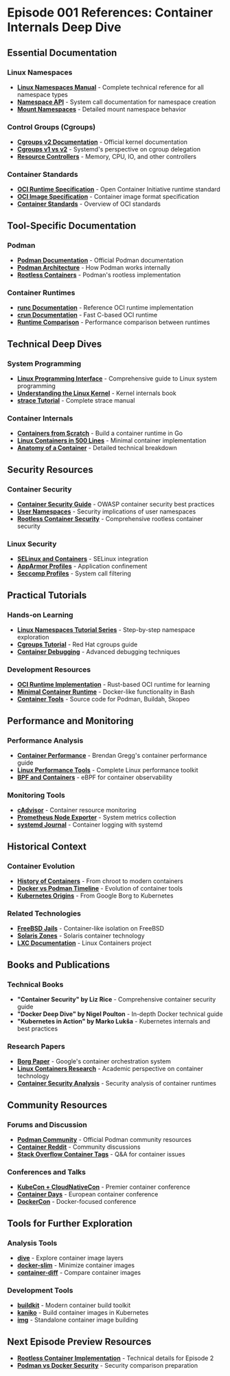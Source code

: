 # Episode 001 References: Container Internals Deep Dive

## Essential Documentation

### Linux Namespaces

- **[Linux Namespaces Manual](https://man7.org/linux/man-pages/man7/namespaces.7.html)** -
  Complete technical reference for all namespace types
- **[Namespace API](https://man7.org/linux/man-pages/man2/unshare.2.html)** -
  System call documentation for namespace creation
- **[Mount Namespaces](https://man7.org/linux/man-pages/man7/mount_namespaces.7.html)** -
  Detailed mount namespace behavior

### Control Groups (Cgroups)

- **[Cgroups v2 Documentation](https://docs.kernel.org/admin-guide/cgroup-v2.html)** -
  Official kernel documentation
- **[Cgroups v1 vs v2](https://systemd.io/CGROUP_DELEGATION/)** - Systemd's
  perspective on cgroup delegation
- **[Resource Controllers](https://docs.kernel.org/admin-guide/cgroup-v2.html#controllers)** -
  Memory, CPU, IO, and other controllers

### Container Standards

- **[OCI Runtime Specification](https://github.com/opencontainers/runtime-spec)** -
  Open Container Initiative runtime standard
- **[OCI Image Specification](https://github.com/opencontainers/image-spec)** -
  Container image format specification
- **[Container Standards](https://opencontainers.org/about/overview/)** -
  Overview of OCI standards

## Tool-Specific Documentation

### Podman

- **[Podman Documentation](https://docs.podman.io/)** - Official Podman
  documentation
- **[Podman Architecture](https://docs.podman.io/en/latest/markdown/podman.1.html)** -
  How Podman works internally
- **[Rootless Containers](https://docs.podman.io/en/latest/markdown/podman-run.1.html#rootless-containers)** -
  Podman's rootless implementation

### Container Runtimes

- **[runc Documentation](https://github.com/opencontainers/runc)** - Reference
  OCI runtime implementation
- **[crun Documentation](https://github.com/containers/crun)** - Fast C-based
  OCI runtime
- **[Runtime Comparison](https://www.redhat.com/en/blog/introduction-crun)** -
  Performance comparison between runtimes

## Technical Deep Dives

### System Programming

- **[Linux Programming Interface](http://man7.org/tlpi/)** - Comprehensive guide
  to Linux system programming
- **[Understanding the Linux Kernel](https://www.oreilly.com/library/view/understanding-the-linux/0596005652/)** -
  Kernel internals book
- **[strace Tutorial](https://strace.io/strace.1.html)** - Complete strace
  manual

### Container Internals

- **[Containers from Scratch](https://ericchiang.github.io/post/containers-from-scratch/)** -
  Build a container runtime in Go
- **[Linux Containers in 500 Lines](https://blog.lizzie.io/linux-containers-in-500-loc.html)** -
  Minimal container implementation
- **[Anatomy of a Container](https://www.cyphar.com/blog/post/20160627-containers-101)** -
  Detailed technical breakdown

## Security Resources

### Container Security

- **[Container Security Guide](https://cheatsheetseries.owasp.org/cheatsheets/Container_Security_Cheat_Sheet.html)** -
  OWASP container security best practices
- **[User Namespaces](https://lwn.net/Articles/532593/)** - Security
  implications of user namespaces
- **[Rootless Container Security](https://rootlesscontaine.rs/)** -
  Comprehensive rootless container security

### Linux Security

- **[SELinux and Containers](https://access.redhat.com/documentation/en-us/red_hat_enterprise_linux/8/html/using_selinux/using-selinux-with-container-runtimes_using-selinux)** -
  SELinux integration
- **[AppArmor Profiles](https://wiki.ubuntu.com/AppArmor/Documentation)** -
  Application confinement
- **[Seccomp Profiles](https://docs.docker.com/engine/security/seccomp/)** -
  System call filtering

## Practical Tutorials

### Hands-on Learning

- **[Linux Namespaces Tutorial Series](https://www.toptal.com/linux/separation-anxiety-isolating-your-system-with-linux-namespaces)** -
  Step-by-step namespace exploration
- **[Cgroups Tutorial](https://access.redhat.com/documentation/en-us/red_hat_enterprise_linux/6/html/resource_management_guide/ch01)** -
  Red Hat cgroups guide
- **[Container Debugging](https://iximiuz.com/en/posts/container-debugging-is-broken/)** -
  Advanced debugging techniques

### Development Resources

- **[OCI Runtime Implementation](https://github.com/containers/youki)** -
  Rust-based OCI runtime for learning
- **[Minimal Container Runtime](https://github.com/p8952/bocker)** - Docker-like
  functionality in Bash
- **[Container Tools](https://github.com/containers/)** - Source code for
  Podman, Buildah, Skopeo

## Performance and Monitoring

### Performance Analysis

- **[Container Performance](https://www.brendangregg.com/blog/2017-05-15/container-performance-analysis-dockercon-2017.html)** -
  Brendan Gregg's container performance guide
- **[Linux Performance Tools](https://www.brendangregg.com/linuxperf.html)** -
  Complete Linux performance toolkit
- **[BPF and Containers](https://www.iovisor.org/technology/ebpf)** - eBPF for
  container observability

### Monitoring Tools

- **[cAdvisor](https://github.com/google/cadvisor)** - Container resource
  monitoring
- **[Prometheus Node Exporter](https://github.com/prometheus/node_exporter)** -
  System metrics collection
- **[systemd Journal](https://www.freedesktop.org/software/systemd/man/systemd-journald.service.html)** -
  Container logging with systemd

## Historical Context

### Container Evolution

- **[History of Containers](https://blog.aquasec.com/a-brief-history-of-containers-from-1970s-chroot-to-docker-2016)** -
  From chroot to modern containers
- **[Docker vs Podman Timeline](https://developers.redhat.com/blog/2019/02/21/podman-and-buildah-for-docker-users)** -
  Evolution of container tools
- **[Kubernetes Origins](https://kubernetes.io/blog/2015/04/borg-predecessor-to-kubernetes/)** -
  From Google Borg to Kubernetes

### Related Technologies

- **[FreeBSD Jails](https://docs.freebsd.org/en/books/handbook/jails/)** -
  Container-like isolation on FreeBSD
- **[Solaris Zones](https://docs.oracle.com/cd/E53394_01/html/E54830/)** -
  Solaris container technology
- **[LXC Documentation](https://linuxcontainers.org/lxc/documentation/)** -
  Linux Containers project

## Books and Publications

### Technical Books

- **"Container Security" by Liz Rice** - Comprehensive container security guide
- **"Docker Deep Dive" by Nigel Poulton** - In-depth Docker technical guide
- **"Kubernetes in Action" by Marko Lukša** - Kubernetes internals and best
  practices

### Research Papers

- **[Borg Paper](https://research.google/pubs/pub43438/)** - Google's container
  orchestration system
- **[Linux Containers Research](https://lwn.net/Articles/531114/)** - Academic
  perspective on container technology
- **[Container Security Analysis](https://www.usenix.org/system/files/conference/usenixsecurity16/sec16_paper_combe.pdf)** -
  Security analysis of container runtimes

## Community Resources

### Forums and Discussion

- **[Podman Community](https://podman.io/community/)** - Official Podman
  community resources
- **[Container Reddit](https://www.reddit.com/r/docker/)** - Community
  discussions
- **[Stack Overflow Container Tags](https://stackoverflow.com/questions/tagged/containers)** -
  Q&A for container issues

### Conferences and Talks

- **[KubeCon + CloudNativeCon](https://events.linuxfoundation.org/kubecon-cloudnativecon-north-america/)** -
  Premier container conference
- **[Container Days](https://containerdays.io/)** - European container
  conference
- **[DockerCon](https://www.docker.com/dockercon/)** - Docker-focused conference

## Tools for Further Exploration

### Analysis Tools

- **[dive](https://github.com/wagoodman/dive)** - Explore container image layers
- **[docker-slim](https://github.com/docker-slim/docker-slim)** - Minimize
  container images
- **[container-diff](https://github.com/GoogleContainerTools/container-diff)** -
  Compare container images

### Development Tools

- **[buildkit](https://github.com/moby/buildkit)** - Modern container build
  toolkit
- **[kaniko](https://github.com/GoogleContainerTools/kaniko)** - Build container
  images in Kubernetes
- **[img](https://github.com/genuinetools/img)** - Standalone container image
  building

## Next Episode Preview Resources

- **[Rootless Container Implementation](https://rootlesscontaine.rs/getting-started/common/cgroup2/)** -
  Technical details for Episode 2
- **[Podman vs Docker Security](https://developers.redhat.com/blog/2020/09/25/rootless-containers-with-podman-the-basics)** -
  Security comparison preparation
